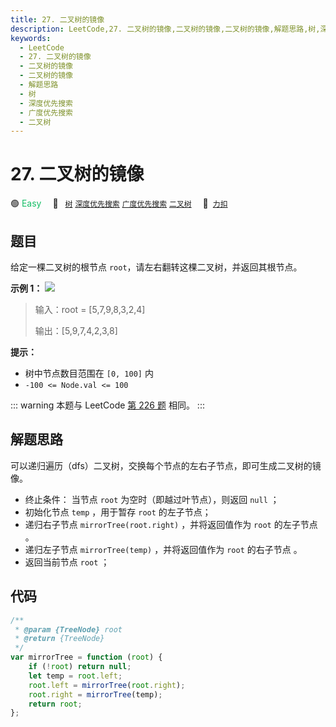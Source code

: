 ```yaml
---
title: 27. 二叉树的镜像
description: LeetCode,27. 二叉树的镜像,二叉树的镜像,二叉树的镜像,解题思路,树,深度优先搜索,广度优先搜索,二叉树
keywords:
  - LeetCode
  - 27. 二叉树的镜像
  - 二叉树的镜像
  - 二叉树的镜像
  - 解题思路
  - 树
  - 深度优先搜索
  - 广度优先搜索
  - 二叉树
---
```


# 27. 二叉树的镜像

🟢 <font color=#15bd66>Easy</font>&emsp; 🔖&ensp; [`树`](/tag/tree.md) [`深度优先搜索`](/tag/depth-first-search.md) [`广度优先搜索`](/tag/breadth-first-search.md) [`二叉树`](/tag/binary-tree.md)&emsp; 🔗&ensp;[`力扣`](https://leetcode.cn/problems/er-cha-shu-de-jing-xiang-lcof)

## 题目

给定一棵二叉树的根节点 `root`，请左右翻转这棵二叉树，并返回其根节点。

**示例 1：**
![](https://pic.leetcode.cn/1694686821-qlvjod-%E7%BF%BB%E8%BD%AC%E4%BA%8C%E5%8F%89%E6%A0%91.png)

> 输入：root = [5,7,9,8,3,2,4]
>
> 输出：[5,9,7,4,2,3,8]

**提示：**

- 树中节点数目范围在 `[0, 100]` 内
- `-100 <= Node.val <= 100`

::: warning
本题与 LeetCode [第 226 题](../problem/0226.md) 相同。
:::

## 解题思路

可以递归遍历（dfs）二叉树，交换每个节点的左右子节点，即可生成二叉树的镜像。

- 终止条件： 当节点 `root` 为空时（即越过叶节点），则返回 `null` ；
- 初始化节点 `temp` ，用于暂存 `root` 的左子节点；
- 递归右子节点 `mirrorTree(root.right)` ，并将返回值作为 `root` 的左子节点 。
- 递归左子节点 `mirrorTree(temp)` ，并将返回值作为 `root` 的右子节点 。
- 返回当前节点 `root` ；

## 代码

```javascript
/**
 * @param {TreeNode} root
 * @return {TreeNode}
 */
var mirrorTree = function (root) {
	if (!root) return null;
	let temp = root.left;
	root.left = mirrorTree(root.right);
	root.right = mirrorTree(temp);
	return root;
};
```
